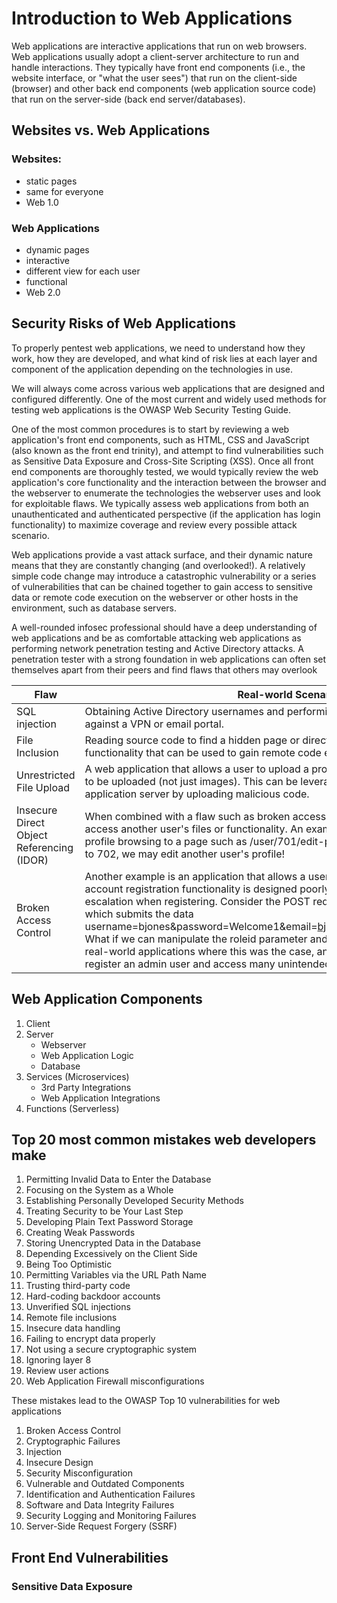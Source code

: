 # Introduction to Web Applications

Web applications are interactive applications that run on web browsers. Web
applications usually adopt a client-server architecture to run and handle
interactions. They typically have front end components (i.e., the website
interface, or "what the user sees") that run on the client-side (browser) and
other back end components (web application source code) that run on the
server-side (back end server/databases).

## Websites vs. Web Applications

### Websites:
- static pages
- same for everyone
- Web 1.0

### Web Applications
- dynamic pages
- interactive
- different view for each user
- functional
- Web 2.0

## Security Risks of Web Applications

To properly pentest web applications, we need to understand how they work, how
they are developed, and what kind of risk lies at each layer and component of
the application depending on the technologies in use.


We will always come across various web applications that are designed and
configured differently. One of the most current and widely used methods for
testing web applications is the OWASP Web Security Testing Guide.


One of the most common procedures is to start by reviewing a web application's
front end components, such as HTML, CSS and JavaScript (also known as the front
end trinity), and attempt to find vulnerabilities such as Sensitive Data
Exposure and Cross-Site Scripting (XSS). Once all front end components are
thoroughly tested, we would typically review the web application's core
functionality and the interaction between the browser and the webserver to
enumerate the technologies the webserver uses and look for exploitable flaws. We
typically assess web applications from both an unauthenticated and authenticated
perspective (if the application has login functionality) to maximize coverage
and review every possible attack scenario.


Web applications provide a vast attack surface, and their dynamic nature means
that they are constantly changing (and overlooked!). A relatively simple code
change may introduce a catastrophic vulnerability or a series of vulnerabilities
that can be chained together to gain access to sensitive data or remote code
execution on the webserver or other hosts in the environment, such as database
servers.

A well-rounded infosec professional should have a deep understanding of web
applications and be as comfortable attacking web applications as performing
network penetration testing and Active Directory attacks. A penetration tester
with a strong foundation in web applications can often set themselves apart from
their peers and find flaws that others may overlook


| Flaw                                       | Real-world Scenario |
|--------------------------------------------|---------------------|
| SQL injection                              | Obtaining Active Directory usernames and performing a password spraying attack against a VPN or email portal. |
| File Inclusion                             | Reading source code to find a hidden page or directory which exposes additional functionality that can be used to gain remote code execution. |
| Unrestricted File Upload  | A web application that allows a user to upload a profile picture that allows any file type to be uploaded (not just images). This can be leveraged to gain full control of the web application server by uploading malicious code. |
| Insecure Direct Object Referencing (IDOR)  | When combined with a flaw such as broken access control, this can often be used to access another user's files or functionality. An example would be editing your user profile browsing to a page such as /user/701/edit-profile. If we can change the 701 to 702, we may edit another user's profile! |
| Broken Access Control                      | Another example is an application that allows a user to register a new account. If the account registration functionality is designed poorly, a user may perform privilege escalation when registering. Consider the POST request when registering a new user, which submits the data username=bjones&password=Welcome1&email=bjones@inlanefreight.local&roleid=3. What if we can manipulate the roleid parameter and change it to 0 or 1. We have seen real-world applications where this was the case, and it was possible to quickly register an admin user and access many unintended features of the web application. |

## Web Application Components


1. Client
2. Server
   - Webserver
   - Web Application Logic
   - Database
3. Services (Microservices)
    - 3rd Party Integrations
    - Web Application Integrations
4. Functions (Serverless)

## Top 20 most common mistakes web developers make

1. Permitting Invalid Data to Enter the Database
2. Focusing on the System as a Whole
3. Establishing Personally Developed Security Methods
4. Treating Security to be Your Last Step
5. Developing Plain Text Password Storage
6. Creating Weak Passwords
7. Storing Unencrypted Data in the Database
8. Depending Excessively on the Client Side
9. Being Too Optimistic
10. Permitting Variables via the URL Path Name
11. Trusting third-party code
12. Hard-coding backdoor accounts
13. Unverified SQL injections
14. Remote file inclusions
15. Insecure data handling
16. Failing to encrypt data properly
17. Not using a secure cryptographic system
18. Ignoring layer 8
19. Review user actions
20. Web Application Firewall misconfigurations

These mistakes lead to the OWASP Top 10 vulnerabilities for web applications

1. Broken Access Control
2. Cryptographic Failures
3. Injection
4. Insecure Design
5. Security Misconfiguration
6. Vulnerable and Outdated Components
7. Identification and Authentication Failures
8. Software and Data Integrity Failures
9. Security Logging and Monitoring Failures
10. Server-Side Request Forgery (SSRF)


## Front End Vulnerabilities

### Sensitive Data Exposure

